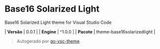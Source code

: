 # Base16 Solarized Light

Base16 Solarized Light theme for Visual Studio Code

| **Versão** | 0.0.1 |
| **Engine** | ^1.0.0 |
| **Pacote** | theme-base16solarizedlight |

> Autogerado por [go-vsc-theme](https://github.com/natalbu/go-vsc-theme).
